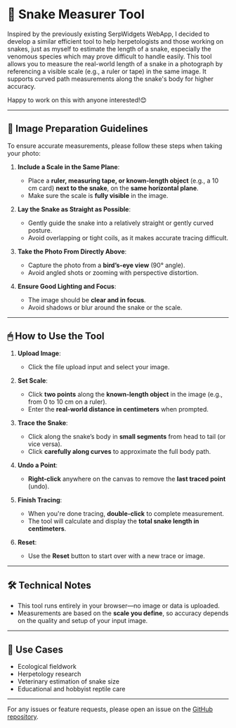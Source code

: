 # 🐍 Snake Measurer Tool

Inspired by the previously existing SerpWidgets WebApp, I decided to develop a similar efficient tool to help herpetologists and those working on snakes, just as myself to estimate the length of a snake, especially the venomous species which may prove difficult to handle easily.
This tool allows you to measure the real-world length of a snake in a photograph by referencing a visible scale (e.g., a ruler or tape) in the same image. It supports curved path measurements along the snake's body for higher accuracy.

Happy to work on this with anyone interested!😊

---

## 📸 Image Preparation Guidelines

To ensure accurate measurements, please follow these steps when taking your photo:

1. **Include a Scale in the Same Plane**:
   - Place a **ruler, measuring tape, or known-length object** (e.g., a 10 cm card) **next to the snake**, on the **same horizontal plane**.
   - Make sure the scale is **fully visible** in the image.

2. **Lay the Snake as Straight as Possible**:
   - Gently guide the snake into a relatively straight or gently curved posture.
   - Avoid overlapping or tight coils, as it makes accurate tracing difficult.

3. **Take the Photo From Directly Above**:
   - Capture the photo from a **bird’s-eye view** (90° angle).
   - Avoid angled shots or zooming with perspective distortion.

4. **Ensure Good Lighting and Focus**:
   - The image should be **clear and in focus**.
   - Avoid shadows or blur around the snake or the scale.

---

## 🖱 How to Use the Tool

1. **Upload Image**:
   - Click the file upload input and select your image.

2. **Set Scale**:
   - Click **two points** along the **known-length object** in the image (e.g., from 0 to 10 cm on a ruler).
   - Enter the **real-world distance in centimeters** when prompted.

3. **Trace the Snake**:
   - Click along the snake’s body in **small segments** from head to tail (or vice versa).
   - Click **carefully along curves** to approximate the full body path.

4. **Undo a Point**:
   - **Right-click** anywhere on the canvas to remove the **last traced point** (undo).

5. **Finish Tracing**:
   - When you're done tracing, **double-click** to complete measurement.
   - The tool will calculate and display the **total snake length in centimeters**.

6. **Reset**:
   - Use the **Reset** button to start over with a new trace or image.

---

## 🛠 Technical Notes

- This tool runs entirely in your browser—no image or data is uploaded.
- Measurements are based on the **scale you define**, so accuracy depends on the quality and setup of your input image.

---

## 🐍 Use Cases

- Ecological fieldwork
- Herpetology research
- Veterinary estimation of snake size
- Educational and hobbyist reptile care

---

For any issues or feature requests, please open an issue on the [GitHub repository](https://github.com/shinnokmp/).
